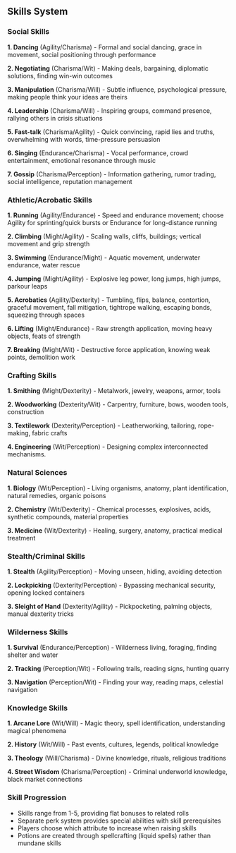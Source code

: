## Skills System



### Social Skills

**1. Dancing** (Agility/Charisma) - Formal and social dancing, grace in movement, social positioning through performance

**2. Negotiating** (Charisma/Wit) - Making deals, bargaining, diplomatic solutions, finding win-win outcomes

**3. Manipulation** (Charisma/Will) - Subtle influence, psychological pressure, making people think your ideas are theirs

**4. Leadership** (Charisma/Will) - Inspiring groups, command presence, rallying others in crisis situations

**5. Fast-talk** (Charisma/Agility) - Quick convincing, rapid lies and truths, overwhelming with words, time-pressure persuasion

**6. Singing** (Endurance/Charisma) - Vocal performance, crowd entertainment, emotional resonance through music

**7. Gossip** (Charisma/Perception) - Information gathering, rumor trading, social intelligence, reputation management

### Athletic/Acrobatic Skills

**1. Running** (Agility/Endurance) - Speed and endurance movement; choose Agility for sprinting/quick bursts or Endurance for long-distance running

**2. Climbing** (Might/Agility) - Scaling walls, cliffs, buildings; vertical movement and grip strength

**3. Swimming** (Endurance/Might) - Aquatic movement, underwater endurance, water rescue

**4. Jumping** (Might/Agility) - Explosive leg power, long jumps, high jumps, parkour leaps

**5. Acrobatics** (Agility/Dexterity) - Tumbling, flips, balance, contortion, graceful movement, fall mitigation, tightrope walking, escaping bonds, squeezing through spaces

**6. Lifting** (Might/Endurance) - Raw strength application, moving heavy objects, feats of strength

**7. Breaking** (Might/Wit) - Destructive force application, knowing weak points, demolition work

### Crafting Skills

**1. Smithing** (Might/Dexterity) - Metalwork, jewelry, weapons, armor, tools

**2. Woodworking** (Dexterity/Wit) - Carpentry, furniture, bows, wooden tools, construction

**3. Textilework** (Dexterity/Perception) - Leatherworking, tailoring, rope-making, fabric crafts

**4. Engineering** (Wit/Perception) - Designing complex interconnected mechanisms.


### Natural Sciences

**1. Biology** (Wit/Perception) - Living organisms, anatomy, plant identification, natural remedies, organic poisons

**2. Chemistry** (Wit/Dexterity) - Chemical processes, explosives, acids, synthetic compounds, material properties

**3. Medicine** (Wit/Dexterity) - Healing, surgery, anatomy, practical medical treatment

### Stealth/Criminal Skills

**1. Stealth** (Agility/Perception) - Moving unseen, hiding, avoiding detection

**2. Lockpicking** (Dexterity/Perception) - Bypassing mechanical security, opening locked containers

**3. Sleight of Hand** (Dexterity/Agility) - Pickpocketing, palming objects, manual dexterity tricks

### Wilderness Skills

**1. Survival** (Endurance/Perception) - Wilderness living, foraging, finding shelter and water

**2. Tracking** (Perception/Wit) - Following trails, reading signs, hunting quarry

**3. Navigation** (Perception/Wit) - Finding your way, reading maps, celestial navigation

### Knowledge Skills

**1. Arcane Lore** (Wit/Will) - Magic theory, spell identification, understanding magical phenomena

**2. History** (Wit/Will) - Past events, cultures, legends, political knowledge

**3. Theology** (Will/Charisma) - Divine knowledge, rituals, religious traditions

**4. Street Wisdom** (Charisma/Perception) - Criminal underworld knowledge, black market connections

### Skill Progression
- Skills range from 1-5, providing flat bonuses to related rolls
- Separate perk system provides special abilities with skill prerequisites
- Players choose which attribute to increase when raising skills
- Potions are created through spellcrafting (liquid spells) rather than mundane skills
